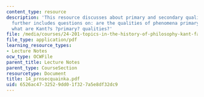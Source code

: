 ```yaml
---
content_type: resource
description: 'This resource discusses about primary and secondary qualities which
  further includes questions on: are the qualities of phenomena primary or secondary,
  what are Kant?s ?primary? qualities?'
file: /media/courses/24-201-topics-in-the-history-of-philosophy-kant-fall-2005/6526ac4732529dd01f327a5e8df32dc9_14_prnsecquainka.pdf
file_type: application/pdf
learning_resource_types:
- Lecture Notes
ocw_type: OCWFile
parent_title: Lecture Notes
parent_type: CourseSection
resourcetype: Document
title: 14_prnsecquainka.pdf
uid: 6526ac47-3252-9dd0-1f32-7a5e8df32dc9
---
```

